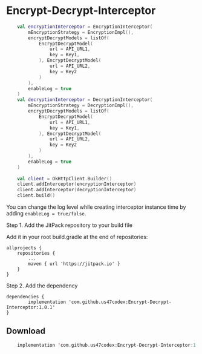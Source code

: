 Encrypt-Decrypt-Interceptor
===================


```kotlin
    val encryptionInterceptor = EncryptionInterceptor(
        mEncryptionStrategy = EncryptionImpl(),
        encryptDecryptModels = listOf(
            EncryptDecryptModel(
                url = API_URL1,
                key = Key1,
            ), EncryptDecryptModel(
                url = API_URL2,
                key = Key2
            )
        ),
        enableLog = true
    )
    val decryptionInterceptor = DecryptionInterceptor(
        mEncryptionStrategy = DecryptionImpl(),
        encryptDecryptModels = listOf(
            EncryptDecryptModel(
                url = API_URL1,
                key = Key1,
            ), EncryptDecryptModel(
                url = API_URL2,
                key = Key2
            )
        ),
        enableLog = true
    )
    
    val client = OkHttpClient.Builder()
    client.addInterceptor(encryptionInterceptor)
    client.addInterceptor(decryptionInterceptor)
    client.build()
```

You can change the log level while creating interceptor instance time by adding `enableLog = true/false`.

Step 1. Add the JitPack repository to your build file

Add it in your root build.gradle at the end of repositories:

	allprojects {
		repositories {
			...
			maven { url 'https://jitpack.io' }
		}
	}
  
Step 2. Add the dependency

	dependencies {
	        implementation 'com.github.us47codex:Encrypt-Decrypt-Interceptor:1.0.1'
	}

Download
--------

```kotlin
    implementation 'com.github.us47codex:Encrypt-Decrypt-Interceptor:1.0.1'
```
